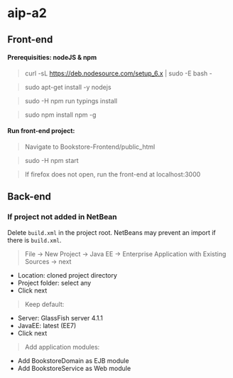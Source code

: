 # aip-a2

## Front-end
#### Prerequisities: nodeJS & npm

> curl -sL https://deb.nodesource.com/setup_6.x | sudo -E bash -

> sudo apt-get install -y nodejs

> sudo -H npm run typings install

> sudo npm install npm -g

#### Run front-end project:
> Navigate to Bookstore-Frontend/public_html

> sudo -H npm start

> If firefox does not open, run the front-end at localhost:3000


## Back-end

### If project not added in NetBean
Delete `build.xml` in the project root. NetBeans may prevent an import if there is `build.xml`.
> File -> New Project -> Java EE -> Enterprise Application with Existing Sources -> next

>
  + Location: cloned project directory
  + Project folder: select any
  + Click next
  
> Keep default:

>
  + Server: GlassFish server 4.1.1
  + JavaEE: latest (EE7)
  + Click next

> Add application modules:
  + Add BookstoreDomain as EJB module
  + Add BookstoreService as Web module
  
  
